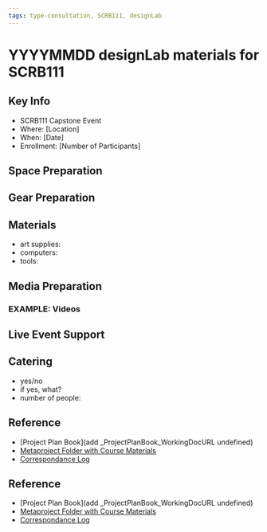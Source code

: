 ```yaml
---
tags: type-consultation, SCRB111, designLab
---
```


# YYYYMMDD designLab materials for SCRB111

## Key Info
- SCRB111 Capstone Event
- Where: [Location]
- When: [Date]
- Enrollment: [Number of Participants]

## Space Preparation

## Gear Preparation

## Materials

* art supplies: 
* computers: 
* tools: 

## Media Preparation
### EXAMPLE: Videos

## Live Event Support

## Catering 

* yes/no
* if yes, what?
* number of people: 


## Reference

* [Project Plan Book](add _ProjectPlanBook_WorkingDocURL undefined)
* [Metaproject Folder with Course Materials](https://drive.google.com/drive/folders/194JZlv4Ajf5qmQY51EFoYGiXBrTb7AM2)
* [Correspondance Log](https://drive.google.com/drive/folders/1X-M7RNbGCHlTWYhSqnK7aVakHwwXODTU?usp=drive_link)



## Reference

* [Project Plan Book](add _ProjectPlanBook_WorkingDocURL undefined)
* [Metaproject Folder with Course Materials](https://drive.google.com/drive/folders/194JZlv4Ajf5qmQY51EFoYGiXBrTb7AM2)
* [Correspondance Log](https://drive.google.com/drive/folders/1X-M7RNbGCHlTWYhSqnK7aVakHwwXODTU?usp=drive_link)

